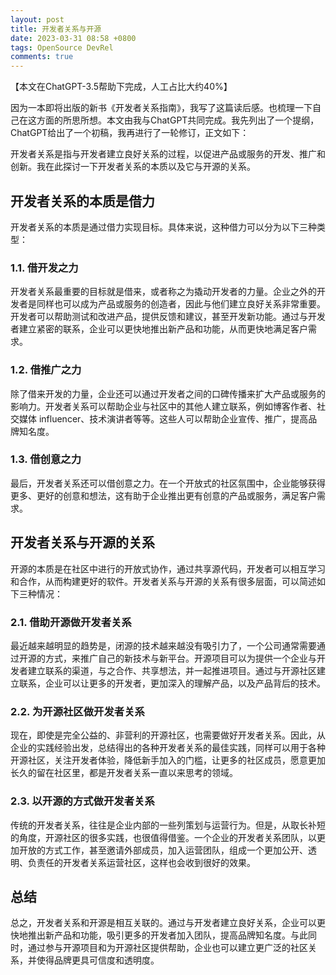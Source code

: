 ```yaml
---
layout: post
title: 开发者关系与开源
date: 2023-03-31 08:58 +0800
tags: OpenSource DevRel
comments: true
---
```


【本文在ChatGPT-3.5帮助下完成，人工占比大约40%】

因为一本即将出版的新书《开发者关系指南》，我写了这篇读后感。也梳理一下自己在这方面的所思所想。本文由我与ChatGPT共同完成。我先列出了一个提纲，ChatGPT给出了一个初稿，我再进行了一轮修订，正文如下：



开发者关系是指与开发者建立良好关系的过程，以促进产品或服务的开发、推广和创新。我在此探讨一下开发者关系的本质以及它与开源的关系。



## 开发者关系的本质是借力

开发者关系的本质是通过借力实现目标。具体来说，这种借力可以分为以下三种类型：

### 1.1. 借开发之力
开发者关系最重要的目标就是借来，或者称之为撬动开发者的力量。企业之外的开发者是同样也可以成为产品或服务的创造者，因此与他们建立良好关系非常重要。开发者可以帮助测试和改进产品，提供反馈和建议，甚至开发新功能。通过与开发者建立紧密的联系，企业可以更快地推出新产品和功能，从而更快地满足客户需求。

### 1.2. 借推广之力
除了借来开发的力量，企业还可以通过开发者之间的口碑传播来扩大产品或服务的影响力。开发者关系可以帮助企业与社区中的其他人建立联系，例如博客作者、社交媒体 influencer、技术演讲者等等。这些人可以帮助企业宣传、推广，提高品牌知名度。

### 1.3. 借创意之力

最后，开发者关系还可以借创意之力。在一个开放式的社区氛围中，企业能够获得更多、更好的创意和想法，这有助于企业推出更有创意的产品或服务，满足客户需求。

## 开发者关系与开源的关系

开源的本质是在社区中进行的开放式协作，通过共享源代码，开发者可以相互学习和合作，从而构建更好的软件。开发者关系与开源的关系有很多层面，可以简述如下三种情况：

### 2.1. 借助开源做开发者关系

最近越来越明显的趋势是，闭源的技术越来越没有吸引力了，一个公司通常需要通过开源的方式，来推广自己的新技术与新平台。开源项目可以为提供一个企业与开发者建立联系的渠道，与之合作、共享想法，并一起推进项目。通过与开源社区建立联系，企业可以让更多的开发者，更加深入的理解产品，以及产品背后的技术。

### 2.2. 为开源社区做开发者关系

现在，即使是完全公益的、非营利的开源社区，也需要做好开发者关系。因此，从企业的实践经验出发，总结得出的各种开发者关系的最佳实践，同样可以用于各种开源社区，关注开发者体验，降低新手加入的门槛，让更多的社区成员，愿意更加长久的留在社区里，都是开发者关系一直以来思考的领域。

### 2.3. 以开源的方式做开发者关系

传统的开发者关系，往往是企业内部的一些列策划与运营行为。但是，从取长补短的角度，开源社区的很多实践，也很值得借鉴。一个企业的开发者关系团队，以更加开放的方式工作，甚至邀请外部成员，加入运营团队，组成一个更加公开、透明、负责任的开发者关系运营社区，这样也会收到很好的效果。



## 总结

总之，开发者关系和开源是相互关联的。通过与开发者建立良好关系，企业可以更快地推出新产品和功能，吸引更多的开发者加入团队，提高品牌知名度。与此同时，通过参与开源项目和为开源社区提供帮助，企业也可以建立更广泛的社区关系，并使得品牌更具可信度和透明度。